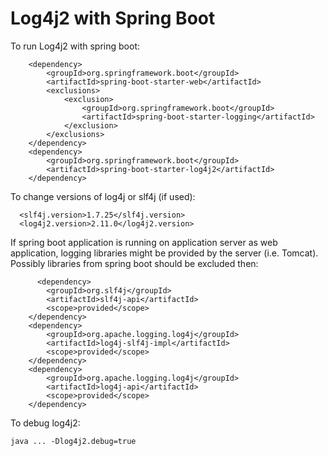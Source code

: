 # Log4j2 with Spring Boot
To run Log4j2 with spring boot:

		<dependency>
			<groupId>org.springframework.boot</groupId>
			<artifactId>spring-boot-starter-web</artifactId>
			<exclusions>
				<exclusion>
					<groupId>org.springframework.boot</groupId>
					<artifactId>spring-boot-starter-logging</artifactId>
				</exclusion>
			</exclusions>
		</dependency>
		<dependency>
			<groupId>org.springframework.boot</groupId>
			<artifactId>spring-boot-starter-log4j2</artifactId>
		</dependency>

To change versions of log4j or slf4j (if used):

      <slf4j.version>1.7.25</slf4j.version>
	  <log4j2.version>2.11.0</log4j2.version>

If spring boot application is running on application server as web application, logging libraries might be provided by the server (i.e. Tomcat). Possibly libraries from spring boot should be excluded then:
  
          <dependency>
			<groupId>org.slf4j</groupId>
			<artifactId>slf4j-api</artifactId>
			<scope>provided</scope>
		</dependency>
		<dependency>
			<groupId>org.apache.logging.log4j</groupId>
			<artifactId>log4j-slf4j-impl</artifactId>
			<scope>provided</scope>
		</dependency>
		<dependency>
			<groupId>org.apache.logging.log4j</groupId>
			<artifactId>log4j-api</artifactId>
			<scope>provided</scope>
		</dependency>

To debug log4j2:
	
	java ... -Dlog4j2.debug=true
